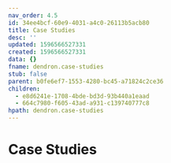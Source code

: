 ```yaml
---
nav_order: 4.5
id: 34ee4bcf-60e9-4031-a4c0-26113b5acb80
title: Case Studies
desc: ''
updated: 1596566527331
created: 1596566527331
data: {}
fname: dendron.case-studies
stub: false
parent: b0fe6ef7-1553-4280-bc45-a71824c2ce36
children:
  - e8d6241e-1708-4bde-bd3d-93b440a1eaad
  - 664c7980-f605-43ad-a931-c139740777c8
hpath: dendron.case-studies
---
```

# Case Studies

